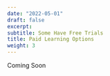 ```yaml
---
date: "2022-05-01"
draft: false
excerpt: 
subtitle: Some Have Free Trials
title: Paid Learning Options
weight: 3
---
```


Coming Soon